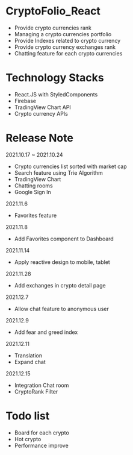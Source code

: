 # CryptoFolio_React

* Provide crypto currencies rank
* Managing a crypto currencies portfolio
* Provide Indexes related to crypto currency
* Provide crypto currency exchanges rank
* Chatting feature for each crypto currencies


# Technology Stacks

* React.JS with StyledComponents
* Firebase
* TradingView Chart API
* Crypto currency APIs


# Release Note

2021.10.17 ~ 2021.10.24
* Crypto currencies list sorted with market cap
* Search feature using Trie Algorithm
* TradingView Chart
* Chatting rooms
* Google Sign In

2021.11.6
* Favorites feature

2021.11.8
* Add Favorites component to Dashboard

2021.11.14
* Apply reactive design to mobile, tablet

2021.11.28
* Add exchanges in crypto detail page

2021.12.7
* Allow chat feature to anonymous user

2021.12.9
* Add fear and greed index

2021.12.11
* Translation
* Expand chat

2021.12.15
* Integration Chat room
* CryptoRank Filter

# Todo list
* Board for each crypto
* Hot crypto
* Performance improve
